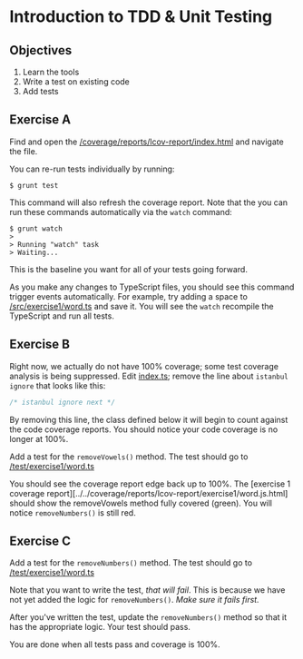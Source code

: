 # Introduction to TDD & Unit Testing

## Objectives

1. Learn the tools
2. Write a test on existing code
3. Add tests

## Exercise A

Find and open the [/coverage/reports/lcov-report/index.html](../../coverage/reports/lcov-report/index.html) and navigate
the file.

You can re-run tests individually by running:

```shell
$ grunt test
```

This command will also refresh the coverage report. Note that the you can run these commands automatically via the 
`watch` command:

```shell
$ grunt watch
>
> Running "watch" task
> Waiting...
```

This is the baseline you want for all of your tests going forward.

As you make any changes to TypeScript files, you should see this command trigger events automatically. For example, 
try adding a space to [/src/exercise1/word.ts](../../src/exercise1/word.ts) and save it. You will see the `watch` 
recompile the TypeScript and run all tests.

## Exercise B

Right now, we actually do not have 100% coverage; some test coverage analysis is being suppressed. Edit 
[index.ts](./index.ts); remove the line about `istanbul ignore` that looks like this:

```javascript
/* istanbul ignore next */
```

By removing this line, the class defined below it will begin to count against the code coverage reports. You should notice
your code coverage is no longer at 100%.

Add a test for the `removeVowels()` method. The test should go to [/test/exercise1/word.ts](../../test/exercise1/word.ts)

You should see the coverage report edge back up to 100%. The 
[exercise 1 coverage report][../../coverage/reports/lcov-report/exercise1/word.js.html] should show the removeVowels 
method fully covered (green). You will notice `removeNumbers()` is still red.

## Exercise C

Add a test for the `removeNumbers()` method. The test should go to [/test/exercise1/word.ts](../../test/exercise1/word.ts)

Note that you want to write the test, *that will fail*. This is because we have not yet added the logic for `removeNumbers()`.
*Make sure it fails first.*

After you've written the test, update the `removeNumbers()` method so that it has the appropriate logic. Your test 
should pass.

You are done when all tests pass and coverage is 100%.
